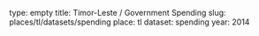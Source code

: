 type: empty
title: Timor-Leste / Government Spending
slug: places/tl/datasets/spending
place: tl
dataset: spending
year: 2014
